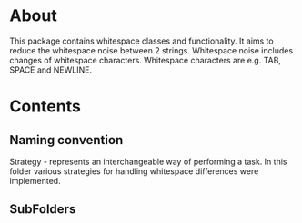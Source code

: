 # About

This package contains whitespace classes and functionality.
It aims to reduce the whitespace noise between 2 strings.
Whitespace noise includes changes of whitespace characters.
Whitespace characters are e.g. TAB, SPACE and NEWLINE.


# Contents


## Naming convention

Strategy - represents an interchangeable way of performing a task. In this folder various strategies
for handling whitespace differences were implemented.



## SubFolders
